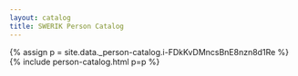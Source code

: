 ```yaml
---
layout: catalog
title: SWERIK Person Catalog
---
```

{% assign p = site.data._person-catalog.i-FDkKvDMncsBnE8nzn8d1Re %}
{% include person-catalog.html p=p %}

